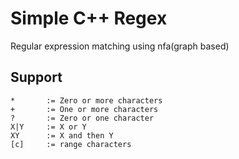 # Simple C++ Regex

Regular expression matching using nfa(graph based)

## Support 

```
*       := Zero or more characters
+       := One or more characters
?       := Zero or one character
X|Y     := X or Y
XY      := X and then Y
[c]     := range characters
```